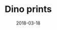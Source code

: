 ---
title: Dino prints
date: '2018-03-18'
thumb_image: images/mar-3yo/dino-prints.jpg
thumb_image_alt: Dino prints
image: images/mar-3yo/dino-prints.jpg
image_alt: Dino prints
template: project
---	